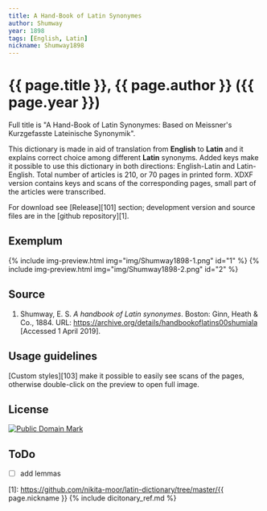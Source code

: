 ```yaml
---
title: A Hand-Book of Latin Synonymes
author: Shumway
year: 1898
tags: [English, Latin]
nickname: Shumway1898
---
```

# {{ page.title }}, {{ page.author }} ({{ page.year }})

Full title is "A Hand-Book of Latin Synonymes: Based on Meissner's Kurzgefasste Lateinische Synonymik".

This dictionary is made in aid of translation from **English** to **Latin** and it explains correct choice among different **Latin** synonyms. Added keys make it possible to use this dictionary in both directions: English-Latin and Latin-English. Total number of articles is 210, or 70 pages in printed form. XDXF version contains keys and scans of the corresponding pages, small part of the articles were transcribed.

For download see [Release][101] section; development version and source files are in the [github repository][1].


## Exemplum

{% include img-preview.html img="img/Shumway1898-1.png" id="1" %}
{% include img-preview.html img="img/Shumway1898-2.png" id="2" %}


## Source

1. Shumway, E. S. _A handbook of Latin synonymes_. Boston: Ginn, Heath & Co., 1884. URL: <https://archive.org/details/handbookoflatins00shumiala> \[Accessed 1 April 2019\].


## Usage guidelines

[Custom styles][103] make it possible to easily see scans of the pages, otherwise double-click on the preview to open full image.


## License

<a rel="license" href="http://creativecommons.org/publicdomain/mark/1.0/">
<img src="https://licensebuttons.net/p/mark/1.0/88x31.png"
     style="border-style: none;" alt="Public Domain Mark" />
</a>


## ToDo

* [ ] add lemmas


[1]: https://github.com/nikita-moor/latin-dictionary/tree/master/{{ page.nickname }}
{% include dicitonary_ref.md %}

